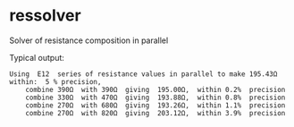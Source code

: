 # ressolver
Solver of resistance composition in parallel

Typical output:
```
Using  E12  series of resistance values in parallel to make 195.43Ω  within:  5 % precision,
    combine 390Ω  with 390Ω  giving  195.00Ω,  within 0.2%  precision
    combine 330Ω  with 470Ω  giving  193.88Ω,  within 0.8%  precision
    combine 270Ω  with 680Ω  giving  193.26Ω,  within 1.1%  precision
    combine 270Ω  with 820Ω  giving  203.12Ω,  within 3.9%  precision
